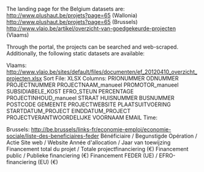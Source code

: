 The landing page for the Belgium datasets are:
http://www.plushaut.be/projets?page=65 (Wallonia) 
http://www.plushaut.be/projets?page=65 (Brussels)
http://www.vlaio.be/artikel/overzicht-van-goedgekeurde-projecten (Vlaams)

Through the portal, the projects can be searched and web-scraped. Additionally, the following static datasets are available: 

Vlaams: http://www.vlaio.be/sites/default/files/documenten/ef_20120410_overzicht_projecten.xlsx
Sort File: XLSX
Columns: PRIONUMMER	ODNUMMER	PROJECTNUMMER	PROJECTNAAM_manueel	PROMOTOR_manueel	SUBSIDIABELE_KOST	EFRO_STEUN	PERCENTAGE	PROJECTINHOUD_manueel	STRAAT	HUISNUMMER	BUSNUMMER	POSTCODE	GEMEENTE	PROJECTWEBSITE	PLAATSUITVOERING	STARTDATUM_PROJECT	EINDDATUM_PROJECT	PROJECTVERANTWOORDELIJKE	VOORNAAM	EMAIL
Time: 

Brussels: http://be.brussels/links-fr/economie-emploi/economie-sociale/liste-des-beneficiaires-feder
Bénéficiaire / Begunstigde	Opération / Actie	Site web / Website	Année d'allocation / Jaar van toewijzing	Financement total du projet / Totale projectfinanciering (€)	Financement public / Publieke financiering (€) 	Financement FEDER (UE) / EFRO-financiering (EU) (€)

